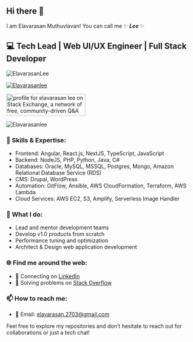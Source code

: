 ## Hi there 👋

I am Elavarasan Muthuvlavan! You can call me ✨ **_Lee_** ✨ 

## 💻 Tech Lead | Web UI/UX Engineer | Full Stack Developer

<p align="left"> <img src="https://komarev.com/ghpvc/?username=Elavarasanlee&label=Profile%20views&color=0e75b6&style=flat" alt="ElavarasanLee" /> </p>

<p align="left"> <a href="https://github.com/ryo-ma/github-profile-trophy"><img src="https://github-profile-trophy.vercel.app/?username=Elavarasanlee" alt="Elavarasanlee" /></a> </p>

<p align="left"> <a href="https://stackexchange.com/users/1778507/elavarasan-lee"><img src="https://stackexchange.com/users/flair/1778507.png" width="208" height="58" alt="profile for elavarasan lee on Stack Exchange, a network of free, community-driven Q&amp;A sites" title="profile for elavarasan lee on Stack Exchange, a network of free, community-driven Q&amp;A sites" /></a> </p>

<!-- <p>&nbsp;<img align="center" src="https://github-readme-stats.vercel.app/api?username=Elavarasanlee&show_icons=true&locale=en" alt="Elavarasanlee" /></p> -->

<p><img align="center" src="https://github-readme-streak-stats.herokuapp.com/?user=Elavarasanlee&" alt="Elavarasanlee"/></p>


### 🔧 Skills & Expertise:
- Frontend: Angular, React.js, NextJS, TypeScript, JavaScript
- Backend: NodeJS, PHP, Python, Java, C#
- Databases: Oracle, MySQL, MSSQL, Postgres, Mongo, Amazon Relational Database Service (RDS)
- CMS: Drupal, WordPress
- Automation: GitFlow, Ansible, AWS CloudFormation, Terraform, AWS Lambda
- Cloud Services: AWS EC2, S3, Amplify, Serverless Image Handler

### 🚀 What I do:
- Lead and mentor development teams
- Develop v1.0 products from scratch
- Performance tuning and optimization
- Architect & Design web application development

### 🌐 Find me around the web:
- 💼 Connecting on [LinkedIn](https://www.linkedin.com/in/elavarasanmuthuvalavan)
- 🤔 Solving problems on [Stack Overflow](https://stackoverflow.com/users/1621781/elavarasan-lee)

### 📫 How to reach me:
- 📧 Email: elavarasan.2703@gmail.com

Feel free to explore my repositories and don't hesitate to reach out for collaborations or just a tech chat!

